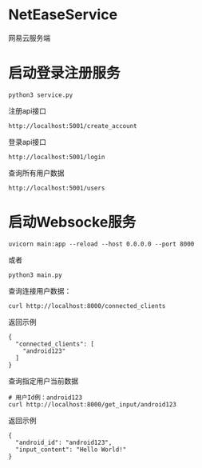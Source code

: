 # NetEaseService
网易云服务端
# 启动登录注册服务
```
python3 service.py
```
注册api接口
```
http://localhost:5001/create_account
```
登录api接口
```
http://localhost:5001/login
```
查询所有用户数据
```
http://localhost:5001/users
```
# 启动Websocke服务
```
uvicorn main:app --reload --host 0.0.0.0 --port 8000
```
或者
```
python3 main.py
```
查询连接用户数据：
```
curl http://localhost:8000/connected_clients
```
返回示例
```
{
  "connected_clients": [
    "android123"
  ]
}
```
查询指定用户当前数据
```
# 用户Id例：android123
curl http://localhost:8000/get_input/android123
```
返回示例
```
{
  "android_id": "android123",
  "input_content": "Hello World!"
}
```
